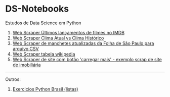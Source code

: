 # DS-Notebooks
Estudos de Data Science em Python


1. [Web Scraper Últimos lançamentos de filmes no IMDB](https://github.com/ferkrum/web-scraper-imdb)
2. [Web Scraper Clima Atual vs Clima Histórico](https://github.com/ferkrum/web-scraper-clima-atual-vc-clima-historico)
3. [Web Scraper de manchetes atualizadas da Folha de São Paulo para arquivo CSV](https://github.com/ferkrum/web-scraper-de-manchetes-e-links-de-noticias-para-arquivo-CSV/blob/main/README.md)
4. [Web Scraper tabela wikipedia](https://github.com/ferkrum/web-scraper-tabela-wikipedia)
5. [Web Scraper de site com botão 'carregar mais' - exemplo scrap de site de imobiliária](https://github.com/ferkrum/web-scraper-botao-load-more)



---

Outros:

1. [Exercicios Python Brasil (listas)](https://github.com/ferkrum/DS-Notebooks/blob/6e150ffffc0141e4e45f8a16f751298d7cb2bf3f/Exercicios%20Python%20Brasil%20Listas%20(1%20a%2018%20de%2024)%20.ipynb)
